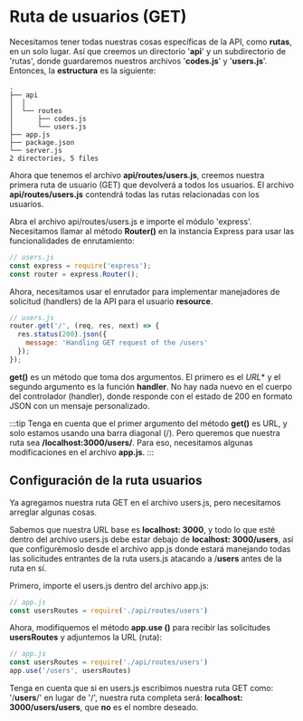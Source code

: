 # Ruta de usuarios (GET)

Necesitamos tener todas nuestras cosas específicas de la API, como **rutas**, en un solo lugar. Así que creemos un directorio '**api**' y un subdirectorio de 'rutas', donde guardaremos nuestros archivos '**codes.js**' y '**users.js**'. Entonces, la **estructura** es la siguiente:
```
.
├── api
│  │
│  └── routes
│      ├── codes.js
│      └── users.js
├── app.js
├── package.json
└── server.js
2 directories, 5 files
```

Ahora que tenemos el archivo **api/routes/users.js**, creemos nuestra primera ruta de usuario (GET) que devolverá a todos los usuarios. El archivo **api/routes/users.js** contendrá todas las rutas relacionadas con los usuarios.

Abra el archivo api/routes/users.js e importe el módulo 'express'. Necesitamos llamar al método **Router()** en la instancia Express para usar las funcionalidades de enrutamiento:

```js
// users.js
const express = require('express');
const router = express.Router();
```
Ahora, necesitamos usar el enrutador para implementar manejadores de solicitud (handlers) de la API para el usuario **resource**.

```js
// users.js
router.get('/', (req, res, next) => {
  res.status(200).json({
    message: 'Handling GET request of the /users'
  });
});
```

**get()** es un método que toma dos argumentos. El primero es el *URL** y el segundo argumento es la función **handler**. No hay nada nuevo en el cuerpo del controlador (handler), donde responde con el estado de 200 en formato JSON con un mensaje personalizado.

:::tip 
Tenga en cuenta que el primer argumento del método **get()** es URL, y solo estamos usando una barra diagonal (/). Pero queremos que nuestra ruta sea **/localhost:3000/users/**. Para eso, necesitamos algunas modificaciones en el archivo **app.js**.
:::

## Configuración de la ruta usuarios

Ya agregamos nuestra ruta GET en el archivo users.js, pero necesitamos arreglar algunas cosas.

Sabemos que nuestra URL base es **localhost: 3000**, y todo lo que esté dentro del archivo users.js debe estar debajo de **localhost: 3000/users**, así que configurémoslo desde el archivo app.js donde estará manejando todas las solicitudes entrantes de la ruta users.js atacando a /**users** antes de la ruta en sí.

Primero, importe el users.js dentro del archivo app.js:

```js
// app.js
const usersRoutes = require('./api/routes/users')
```

Ahora, modifiquemos el método **app.use ()** para recibir las solicitudes **usersRoutes** y adjuntemos la URL (ruta):

```js
// app.js
const usersRoutes = require('./api/routes/users')
app.use('/users', usersRoutes)
```

Tenga en cuenta que si en users.js escribimos nuestra ruta GET como: '/**users**/' en lugar de '/', nuestra ruta completa será: **localhost: 3000/users/users**, que **no** es el nombre deseado.
